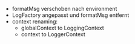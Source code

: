 - formatMsg verschoben nach environment
- LogFactory angepasst und formatMsg entfernt
- context renaming:
  - globalContext to LoggingContext
  - context to LoggerContext
  
